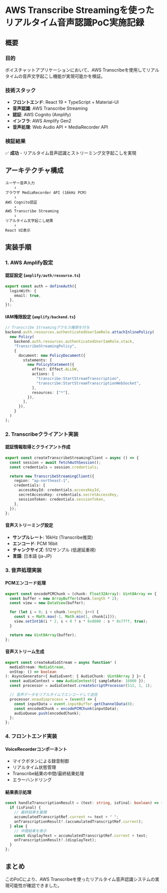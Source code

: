 # AWS Transcribe Streamingを使ったリアルタイム音声認識PoC実施記録

## 概要

### 目的

ボイスチャットアプリケーションにおいて、AWS Transcribeを使用してリアルタイムの音声文字起こし機能が実現可能かを検証。

### 技術スタック

- **フロントエンド**: React 19 + TypeScript + Material-UI
- **音声認識**: AWS Transcribe Streaming
- **認証**: AWS Cognito (Amplify)
- **インフラ**: AWS Amplify Gen2
- **音声処理**: Web Audio API + MediaRecorder API

### 検証結果

✅ **成功** - リアルタイム音声認識とストリーミング文字起こしを実現

## アーキテクチャ構成

```
ユーザー音声入力
    ↓
ブラウザ MediaRecorder API (16kHz PCM)
    ↓
AWS Cognito認証
    ↓
AWS Transcribe Streaming
    ↓
リアルタイム文字起こし結果
    ↓
React UI表示
```

## 実装手順

### 1. AWS Amplify設定

#### 認証設定 (`amplify/auth/resource.ts`)

```typescript
export const auth = defineAuth({
  loginWith: {
    email: true,
  },
});
```

#### IAM権限設定 (`amplify/backend.ts`)

```typescript
// Transcribe Streamingアクセス権限を付与
backend.auth.resources.authenticatedUserIamRole.attachInlinePolicy(
  new Policy(
    backend.auth.resources.authenticatedUserIamRole.stack,
    "TranscribeStreamingPolicy",
    {
      document: new PolicyDocument({
        statements: [
          new PolicyStatement({
            effect: Effect.ALLOW,
            actions: [
              "transcribe:StartStreamTranscription",
              "transcribe:StartStreamTranscriptionWebSocket",
            ],
            resources: ["*"],
          }),
        ],
      }),
    }
  )
);
```

### 2. Transcribeクライアント実装

#### 認証情報取得とクライアント作成

```typescript
export const createTranscribeStreamingClient = async () => {
  const session = await fetchAuthSession();
  const credentials = session.credentials;

  return new TranscribeStreamingClient({
    region: "ap-northeast-1",
    credentials: {
      accessKeyId: credentials.accessKeyId,
      secretAccessKey: credentials.secretAccessKey,
      sessionToken: credentials.sessionToken,
    },
  });
};
```

#### 音声ストリーミング設定

- **サンプルレート**: 16kHz (Transcribe推奨)
- **エンコード**: PCM 16bit
- **チャンクサイズ**: 512サンプル (低遅延重視)
- **言語**: 日本語 (ja-JP)

### 3. 音声処理実装

#### PCMエンコード処理

```typescript
export const encodePCMChunk = (chunk: Float32Array): Uint8Array => {
  const buffer = new ArrayBuffer(chunk.length * 2);
  const view = new DataView(buffer);

  for (let i = 0; i < chunk.length; i++) {
    const s = Math.max(-1, Math.min(1, chunk[i]));
    view.setInt16(i * 2, s < 0 ? s * 0x8000 : s * 0x7fff, true);
  }

  return new Uint8Array(buffer);
};
```

#### 音声ストリーム生成

```typescript
export const createAudioStream = async function* (
  mediaStream: MediaStream,
  onStop: () => boolean
): AsyncGenerator<{ AudioEvent: { AudioChunk: Uint8Array } }> {
  const audioContext = new AudioContext({ sampleRate: 16000 });
  const processor = audioContext.createScriptProcessor(512, 1, 1);

  // 音声データをリアルタイムでエンコードして送信
  processor.onaudioprocess = (event) => {
    const inputData = event.inputBuffer.getChannelData(0);
    const encodedChunk = encodePCMChunk(inputData);
    audioQueue.push(encodedChunk);
  };
};
```

### 4. フロントエンド実装

#### VoiceRecorderコンポーネント

- マイクボタンによる録音制御
- リアルタイム状態管理
- Transcribe結果の中間/最終結果処理
- エラーハンドリング

#### 結果表示処理

```typescript
const handleTranscriptionResult = (text: string, isFinal: boolean) => {
  if (isFinal) {
    // 最終結果を蓄積
    accumulatedTranscriptRef.current += text + " ";
    onTranscriptionResult?.(accumulatedTranscriptRef.current);
  } else {
    // 中間結果を表示
    const displayText = accumulatedTranscriptRef.current + text;
    onTranscriptionResult?.(displayText);
  }
};
```

## まとめ

このPoCにより、AWS Transcribeを使ったリアルタイム音声認識システムの実現可能性が確認できました。
